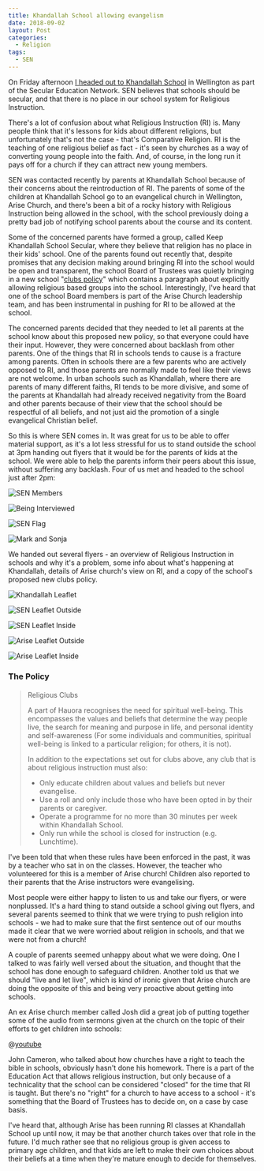 ```yaml
---
title: Khandallah School allowing evangelism
date: 2018-09-02
layout: Post
categories:
  - Religion
tags:
  - SEN
---
```


On Friday afternoon [I headed out to Khandallah School](https://www.stuff.co.nz/national/education/106744580/reading-writing-and-god-at-wellingtons-khandallah-school) in Wellington as part of the Secular Education Network. SEN believes that schools should be secular, and that there is no place in our school system for Religious Instruction.

<!-- more -->

There's a lot of confusion about what Religious Instruction (RI) is. Many people think that it's lessons for kids about different religions, but unfortunately that's not the case - that's Comparative Religion. RI is the teaching of one religious belief as fact - it's seen by churches as a way of converting young people into the faith. And, of course, in the long run it pays off for a church if they can attract new young members.

SEN was contacted recently by parents at Khandallah School because of their concerns about the reintroduction of RI. The parents of some of the children at Khandallah School go to an evangelical church in Wellington, Arise Church, and there's been a bit of a rocky history with Religious Instruction being allowed in the school, with the school previously doing a pretty bad job of notifying school parents about the course and its content.

Some of the concerned parents have formed a group, called Keep Khandallah School Secular, where they believe that religion has no place in their kids' school. One of the parents found out recently that, despite promises that any decision making around bringing RI into the school would be open and transparent, the school Board of Trustees was quietly bringing in a new school "[clubs policy](/docs/skepticism/ClubsPolicy.pdf)" which contains a paragraph about explicitly allowing religious based groups into the school. Interestingly, I've heard that one of the school Board members is part of the Arise Church leadership team, and has been instrumental in pushing for RI to be allowed at the school.

The concerned parents decided that they needed to let all parents at the school know about this proposed new policy, so that everyone could have their input. However, they were concerned about backlash from other parents. One of the things that RI in schools tends to cause is a fracture among parents. Often in schools there are a few parents who are actively opposed to RI, and those parents are normally made to feel like their views are not welcome. In urban schools such as Khandallah, where there are parents of many different faiths, RI tends to be more divisive, and some of the parents at Khandallah had already received negativity from the Board and other parents because of their view that the school should be respectful of all beliefs, and not just aid the promotion of a single evangelical Christian belief.

So this is where SEN comes in. It was great for us to be able to offer material support, as it's a lot less stressful for us to stand outside the school at 3pm handing out flyers that it would be for the parents of kids at the school. We were able to help the parents inform their peers about this issue, without suffering any backlash. Four of us met and headed to the school just after 2pm:

![SEN Members](./images/40377012_280725902746525_6686634510680850432_n.jpg)

![Being Interviewed](./images/40395177_1711474995627730_3288412336901062656_n.jpg)

![SEN Flag](./images/40475514_1743380235760301_1815240873655402496_o.jpg)

![Mark and Sonja](./images/40522668_267609894074794_2405158248123465728_n.jpg)

We handed out several flyers - an overview of Religious Instruction in schools and why it's a problem, some info about what's happening at Khandallah, details of Arise church's view on RI, and a copy of the school's proposed new clubs policy.

![Khandallah Leaflet](./images/IMG_3365.jpg)

![SEN Leaflet Outside](./images/IMG_3366.jpg)

![SEN Leaflet Inside](./images/IMG_3367.jpg)

![Arise Leaflet Outside](./images/IMG_3368.jpg)

![Arise Leaflet Inside](./images/IMG_3369.jpg)

### The Policy

####

> Religious Clubs
>
> A part of Hauora recognises the need for spiritual well-being. This encompasses the values and beliefs that determine the way people live, the search for meaning and purpose in life, and personal identity and self-awareness (For some individuals and communities, spiritual well-being is linked to a particular religion; for others, it is not).
>
> In addition to the expectations set out for clubs above, any club that is about religious instruction must also:
>
> - Only educate children about values and beliefs but never evangelise.
> - Use a roll and only include those who have been opted in by their parents or caregiver.
> - Operate a programme for no more than 30 minutes per week within Khandallah School.
> - Only run while the school is closed for instruction (e.g. Lunchtime).

<object data="/docs/skepticism/ClubsPolicy.pdf" width="100%" height="800px" />

I've been told that when these rules have been enforced in the past, it was by a teacher who sat in on the classes. However, the teacher who volunteered for this is a member of Arise church! Children also reported to their parents that the Arise instructors were evangelising.

Most people were either happy to listen to us and take our flyers, or were nonplussed. It's a hard thing to stand outside a school giving out flyers, and several parents seemed to think that we were trying to push religion into schools - we had to make sure that the first sentence out of our mouths made it clear that we were worried about religion in schools, and that we were not from a church!

A couple of parents seemed unhappy about what we were doing. One I talked to was fairly well versed about the situation, and thought that the school has done enough to safeguard children. Another told us that we should "live and let live", which is kind of ironic given that Arise church are doing the opposite of this and being very proactive about getting into schools.

An ex Arise church member called Josh did a great job of putting together some of the audio from sermons given at the church on the topic of their efforts to get children into schools:

@[youtube](https://youtu.be/wOU-kJhz1c4?t=1m33s)

John Cameron, who talked about how churches have a right to teach the bible in schools, obviously hasn't done his homework. There is a part of the Education Act that allows religious instruction, but only because of a technicality that the school can be considered "closed" for the time that RI is taught. But there's no "right" for a church to have access to a school - it's something that the Board of Trustees has to decide on, on a case by case basis.

I've heard that, although Arise has been running RI classes at Khandallah School up until now, it may be that another church takes over that role in the future. I'd much rather see that no religious group is given access to primary age children, and that kids are left to make their own choices about their beliefs at a time when they're mature enough to decide for themselves.
